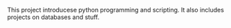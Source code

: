 This project introducese python programming and scripting. It also includes projects on databases and stuff.
